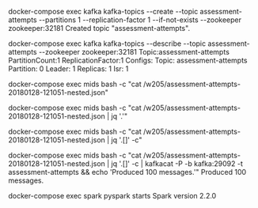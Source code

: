 
docker-compose exec kafka kafka-topics --create --topic assessment-attempts --partitions 1 --replication-factor 1 --if-not-exists --zookeeper zookeeper:32181
	Created topic "assessment-attempts".


docker-compose exec kafka kafka-topics --describe --topic assessment-attempts --zookeeper zookeeper:32181
	Topic:assessment-attempts       PartitionCount:1        ReplicationFactor:1    Configs:
        Topic: assessment-attempts      Partition: 0    Leader: 1       Replicas: 1     Isr: 1



docker-compose exec mids bash -c "cat /w205/assessment-attempts-20180128-121051-nested.json"

docker-compose exec mids bash -c "cat /w205/assessment-attempts-20180128-121051-nested.json | jq '.'"

docker-compose exec mids bash -c "cat /w205/assessment-attempts-20180128-121051-nested.json | jq '.[]' -c"

docker-compose exec mids bash -c "cat /w205/assessment-attempts-20180128-121051-nested.json | jq '.[]' -c | kafkacat -P -b kafka:29092 -t assessment-attempts && echo 'Produced 100 messages.'"
	Produced 100 messages.


docker-compose exec spark pyspark
	starts Spark version 2.2.0

